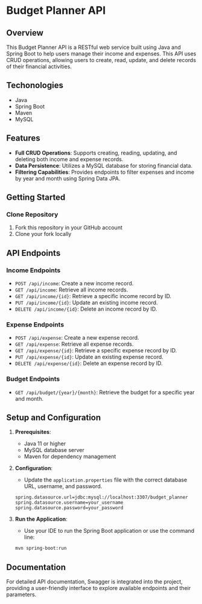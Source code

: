 
# Budget Planner API

## Overview
This Budget Planner API is a RESTful web service built using Java and Spring Boot to help users manage their income and expenses. This API uses CRUD operations, allowing users to create, read, update, and delete records of their financial activities.

## Techonologies
- Java
- Spring Boot
- Maven
- MySQL

## Features
- **Full CRUD Operations**: Supports creating, reading, updating, and deleting both income and expense records.
- **Data Persistence**: Utilizes a MySQL database for storing financial data.
- **Filtering Capabilities**: Provides endpoints to filter expenses and income by year and month using Spring Data JPA.

## Getting Started

### Clone Repository
1. Fork this repository in your GitHub account
2. Clone your fork locally


## API Endpoints

### Income Endpoints
- `POST /api/income`: Create a new income record.
- `GET /api/income`: Retrieve all income records.
- `GET /api/income/{id}`: Retrieve a specific income record by ID.
- `PUT /api/income/{id}`: Update an existing income record.
- `DELETE /api/income/{id}`: Delete an income record by ID.

### Expense Endpoints
- `POST /api/expense`: Create a new expense record.
- `GET /api/expense`: Retrieve all expense records.
- `GET /api/expense/{id}`: Retrieve a specific expense record by ID.
- `PUT /api/expense/{id}`: Update an existing expense record.
- `DELETE /api/expense/{id}`: Delete an expense record by ID.

### Budget Endpoints
- `GET /api/budget/{year}/{month}`: Retrieve the budget for a specific year and month.


## Setup and Configuration
1. **Prerequisites**:
   - Java 11 or higher
   - MySQL database server
   - Maven for dependency management

2. **Configuration**:
   - Update the `application.properties` file with the correct database URL, username, and password.

   ```properties
   spring.datasource.url=jdbc:mysql://localhost:3307/budget_planner
   spring.datasource.username=your_username
   spring.datasource.password=your_password
   ```

3. **Run the Application**:
   - Use your IDE to run the Spring Boot application or use the command line:
   ```bash
   mvn spring-boot:run
   ```

## Documentation
For detailed API documentation, Swagger is integrated into the project, providing a user-friendly interface to explore available endpoints and their parameters.
